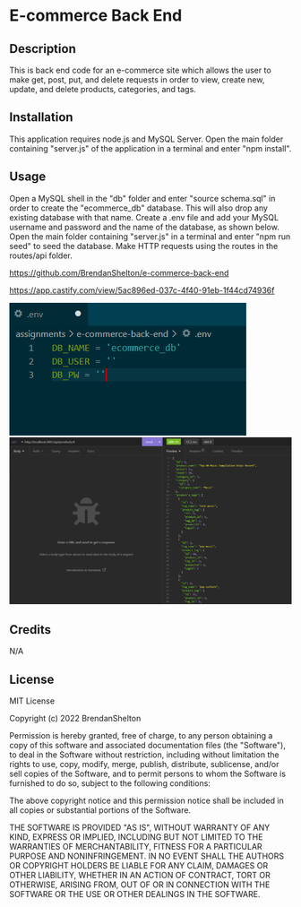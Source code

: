 # E-commerce Back End

## Description

This is back end code for an e-commerce site which allows the user to make get, post, put, and delete requests in order to view, create new, update, and delete products, categories, and tags.

## Installation

This application requires node.js and MySQL Server. Open the main folder containing "server.js" of the application in a terminal and enter "npm install".

## Usage

Open a MySQL shell in the "db" folder and enter "source schema.sql" in order to create the "ecommerce_db" database. This will also drop any existing database with that name. Create a .env file and add your MySQL username and password and the name of the database, as shown below. Open the main folder containing "server.js" in a terminal and enter "npm run seed" to seed the database. Make HTTP requests using the routes in the routes/api folder.

https://github.com/BrendanShelton/e-commerce-back-end

https://app.castify.com/view/5ac896ed-037c-4f40-91eb-1f44cd74936f

![screenshot of .env file](screenshot.PNG)
![screenshot of prouct get request on Insomnia](screenshot2.PNG)

## Credits

N/A

## License

MIT License

Copyright (c) 2022 BrendanShelton

Permission is hereby granted, free of charge, to any person obtaining a copy
of this software and associated documentation files (the "Software"), to deal
in the Software without restriction, including without limitation the rights
to use, copy, modify, merge, publish, distribute, sublicense, and/or sell
copies of the Software, and to permit persons to whom the Software is
furnished to do so, subject to the following conditions:

The above copyright notice and this permission notice shall be included in all
copies or substantial portions of the Software.

THE SOFTWARE IS PROVIDED "AS IS", WITHOUT WARRANTY OF ANY KIND, EXPRESS OR
IMPLIED, INCLUDING BUT NOT LIMITED TO THE WARRANTIES OF MERCHANTABILITY,
FITNESS FOR A PARTICULAR PURPOSE AND NONINFRINGEMENT. IN NO EVENT SHALL THE
AUTHORS OR COPYRIGHT HOLDERS BE LIABLE FOR ANY CLAIM, DAMAGES OR OTHER
LIABILITY, WHETHER IN AN ACTION OF CONTRACT, TORT OR OTHERWISE, ARISING FROM,
OUT OF OR IN CONNECTION WITH THE SOFTWARE OR THE USE OR OTHER DEALINGS IN THE
SOFTWARE.